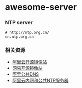 # awesome-server

### NTP server

```
# http://ntp.org.cn/
cn.ntp.org.cn
```

### 相关资源

- [阿里云开源镜像站](http://mirrors.aliyun.com/)
- [网易开源镜像站](http://mirrors.163.com/)
- [阿里公共DNS](http://www.alidns.com/)
- [阿里云内网和公共NTP服务器](https://help.aliyun.com/knowledge_detail/40583.html#内网和公共NTP服务器)
